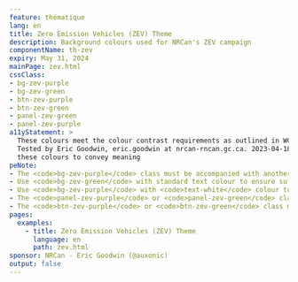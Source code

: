 ```yaml
---
feature: thématique
lang: en
title: Zero Emission Vehicles (ZEV) Theme
description: Background colours used for NRCan's ZEV campaign
componentName: th-zev
expiry: May 31, 2024
mainPage: zev.html
cssClass:
- bg-zev-purple
- bg-zev-green
- btn-zev-purple
- btn-zev-green
- panel-zev-green
- panel-zev-purple
a11yStatement: >
  These colours meet the colour contrast requirements as outlined in WCAG 2.1 AA Success Criterion 1.4.3: Contrast (Minimum).
  Tested by Eric Goodwin, eric.goodwin at nrcan-rncan.gc.ca. 2023-04-18. See the compliance notes regarding the risk of using 
  these colours to convey meaning 
peNote:
- The <code>bg-zev-purple</code> class must be accompanied with another dark contrast background colour such as <code>bg-dark</code>
- Use <code>bg-zev-green</code> with standard text colour to ensure sufficient contrast between text and background
- Use <code>bg-zev-purple</code> with <code>text-white</code> colour to ensure sufficient contrast between text and background
- The <code>panel-zev-purple</code> or <code>panel-zev-green</code> class must be accompagnied with a fall back colour such as <code>panel-default</code>
- The <code>btn-zev-purple</code> or <code>btn-zev-green</code> class must be accompagnied with a fall back colour such as <code>btn-default</code>
pages:
  examples:
    - title: Zero Emission Vehicles (ZEV) Theme
      language: en
      path: zev.html
sponsor: NRCan - Eric Goodwin (@auxonic)
output: false
---
```

